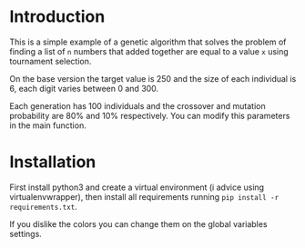 # Introduction

This is a simple example of a genetic algorithm that solves the problem of finding a list of `n` numbers that added together are equal to a value `x` using tournament selection.

On the base version the target value is 250 and the size of each individual is 6, each digit varies between 0 and 300.

Each generation has 100 individuals and the crossover and mutation probability are 80% and 10% respectively. You can modify this parameters in the main function.

# Installation

First install python3 and create a virtual environment (i advice using virtualenvwrapper), then install all requirements running `pip install -r requirements.txt`.

If you dislike the colors you can change them on the global variables settings.
